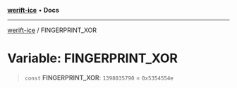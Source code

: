 [**werift-ice**](../README.md) • **Docs**

***

[werift-ice](../globals.md) / FINGERPRINT\_XOR

# Variable: FINGERPRINT\_XOR

> `const` **FINGERPRINT\_XOR**: `1398035790` = `0x5354554e`
